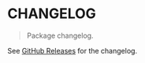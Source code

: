 # CHANGELOG

> Package changelog.

See [GitHub Releases](https://github.com/stdlib-js/math-base-special-atand/releases) for the changelog.